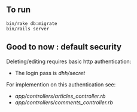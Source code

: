 ## To run
```shell
bin/rake db:migrate 
bin/rails server
```
## Good to now : default security
Deleting/editing requires basic http authentication:
* The login pass is *dhh/secret*

For implemention on this authentication see:

* *app/controllers/articles_controller.rb*
* *app/controllers/comments_controller.rb*
